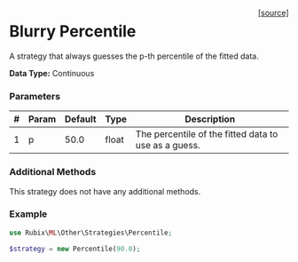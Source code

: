 <span style="float:right;"><a href="https://github.com/RubixML/RubixML/blob/master/src/Other/Strategies/Percentile.php">[source]</a></span>

# Blurry Percentile
A strategy that always guesses the p-th percentile of the fitted data.

**Data Type:** Continuous

### Parameters
| # | Param | Default | Type | Description |
|---|---|---|---|---|
| 1 | p | 50.0 | float | The percentile of the fitted data to use as a guess. |

### Additional Methods
This strategy does not have any additional methods.

### Example
```php
use Rubix\ML\Other\Strategies\Percentile;

$strategy = new Percentile(90.0);
```